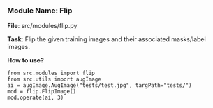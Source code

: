 ### Module Name: Flip

**File**: src/modules/flip.py

**Task**: Flip the given training images and their associated masks/label images.

**How to use?**

```
from src.modules import flip
from src.utils import augImage
ai = augImage.AugImage("tests/test.jpg", targPath="tests/")
mod = flip.FlipImage()
mod.operate(ai, 3)
```
